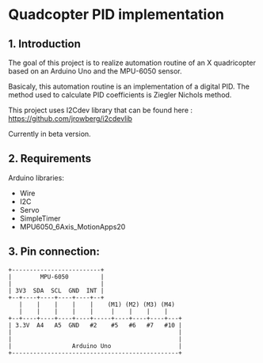 # Quadcopter PID implementation
## 1. Introduction

The goal of this project is to realize automation routine of an X quadricopter based on an Arduino Uno and the MPU-6050 sensor.

Basicaly, this automation routine is an implementation of a digital PID.
The method used to calculate PID coefficients is Ziegler Nichols method.

This project uses I2Cdev library that can be found here : https://github.com/jrowberg/i2cdevlib

Currently in beta version.

## 2. Requirements
Arduino libraries:
* Wire
* I2C
* Servo
* SimpleTimer
* MPU6050_6Axis_MotionApps20

## 3. Pin connection:
```
+-------------------------+
|        MPU-6050         |
|                         |
| 3V3  SDA  SCL  GND  INT |
+--+----+----+----+----+--+
   |    |    |    |    |    (M1) (M2) (M3) (M4)  
   |    |    |    |    |     |    |    |    |
+--+----+----+----+----+-----+----+----+----+---+
| 3.3V  A4   A5  GND   #2    #5   #6   #7   #10 |
|                                               |
|                                               |
|                 Arduino Uno                   |
+-----------------------------------------------+
```